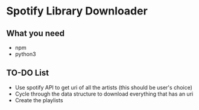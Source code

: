 # Spotify Library Downloader

## What you need
- npm
- python3

## TO-DO List
- Use spotify API to get uri of all the artists (this should be user's choice)
- Cycle through the data structure to download everything that has an uri
- Create the playlists